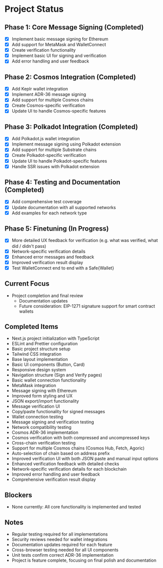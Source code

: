 # Project Status

## Phase 1: Core Message Signing (Completed)
- [x] Implement basic message signing for Ethereum
- [x] Add support for MetaMask and WalletConnect
- [x] Create verification functionality
- [x] Implement basic UI for signing and verification
- [x] Add error handling and user feedback

## Phase 2: Cosmos Integration (Completed)
- [x] Add Keplr wallet integration
- [x] Implement ADR-36 message signing
- [x] Add support for multiple Cosmos chains
- [x] Create Cosmos-specific verification
- [x] Update UI to handle Cosmos-specific features

## Phase 3: Polkadot Integration (Completed)
- [x] Add Polkadot.js wallet integration
- [x] Implement message signing using Polkadot extension
- [x] Add support for multiple Substrate chains
- [x] Create Polkadot-specific verification
- [x] Update UI to handle Polkadot-specific features
- [x] Handle SSR issues with Polkadot extension

## Phase 4: Testing and Documentation (Completed)
- [x] Add comprehensive test coverage
- [x] Update documentation with all supported networks
- [x] Add examples for each network type

## Phase 5: Finetuning (In Progress)
- [x] More detailed UX feedback for verification (e.g. what was verified, what did / didn't pass)
- [x] Network-specific verification details
- [x] Enhanced error messages and feedback
- [x] Improved verification result display
- [x] Test WalletConnect end to end with a Safe{Wallet}

## Current Focus
- Project completion and final review
  - Documentation updates
  - Future consideration: EIP-1271 signature support for smart contract wallets

## Completed Items
- Next.js project initialization with TypeScript
- ESLint and Prettier configuration
- Basic project structure setup
- Tailwind CSS integration
- Base layout implementation
- Basic UI components (Button, Card)
- Responsive design system
- Navigation structure (Sign and Verify pages)
- Basic wallet connection functionality
- MetaMask integration
- Message signing with Ethereum
- Improved form styling and UX
- JSON export/import functionality
- Message verification UI
- Copy/paste functionality for signed messages
- Wallet connection testing
- Message signing and verification testing
- Network compatibility testing
- Cosmos ADR-36 implementation
- Cosmos verification with both compressed and uncompressed keys
- Cross-chain verification testing
- Support for multiple Cosmos chains (Cosmos Hub, Fetch, Agoric)
- Auto-selection of chain based on address prefix
- Improved verification UI with both JSON paste and manual input options
- Enhanced verification feedback with detailed checks
- Network-specific verification details for each blockchain
- Improved error handling and user feedback
- Comprehensive verification result display

## Blockers
- None currently: All core functionality is implemented and tested

## Notes
- Regular testing required for all implementations
- Security reviews needed for wallet integrations
- Documentation updates required for each feature
- Cross-browser testing needed for all UI components
- Unit tests confirm correct ADR-36 implementation
- Project is feature complete, focusing on final polish and documentation 